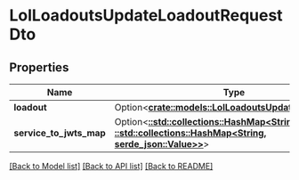 # LolLoadoutsUpdateLoadoutRequestDto

## Properties

Name | Type | Description | Notes
------------ | ------------- | ------------- | -------------
**loadout** | Option<[**crate::models::LolLoadoutsUpdateLoadoutDto**](LolLoadoutsUpdateLoadoutDTO.md)> |  | [optional]
**service_to_jwts_map** | Option<[**::std::collections::HashMap<String, ::std::collections::HashMap<String, serde_json::Value>>**](map.md)> |  | [optional]

[[Back to Model list]](../README.md#documentation-for-models) [[Back to API list]](../README.md#documentation-for-api-endpoints) [[Back to README]](../README.md)


